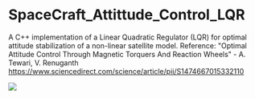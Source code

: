 # SpaceCraft_Attittude_Control_LQR
A C++ implementation of a Linear Quadratic Regulator (LQR) for optimal attitude stabilization of a non-linear satellite model. 
Reference: "Optimal Attitude Control Through Magnetic Torquers And Reaction Wheels" - A. Tewari, V. Renuganth
https://www.sciencedirect.com/science/article/pii/S1474667015332110

![](https://github.com/TylerReimer13/SpaceCraft_Attittude_Control_LQR/blob/main/Satellite%20LQR/States.png)
